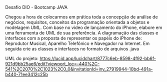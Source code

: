 Desafio DIO - Bootcamp JAVA

Chegou a hora de colocarmos em prática toda a concepção de análise de negócios, requisitos, conceitos da programação orientada a objetos e modelagem UML. Com base no vídeo de lançamento do iPhone, elabore em uma ferramenta de UML de sua preferência. A diagramação das classes e interfaces com a proposta de representar os papéis do iPhone de: Reprodutor Musical, Aparelho Telefônico e Navegador na Internet. Em seguida crie as classes e interfaces no formato de arquivos .java


UML do projeto:
https://lucid.app/lucidchart/8777c6eb-8598-4f92-bb6f-921d9bb25ae6/edit?viewport_loc=-440%2C-541%2C2070%2C1023%2C0_0&invitationId=inv_27919944-10bd-491a-b440-71ee3412c25b